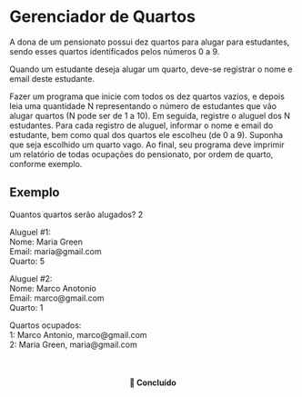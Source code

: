 # Gerenciador de Quartos

<p>A dona de um pensionato possui dez quartos para alugar para estudantes,
sendo esses quartos identificados pelos números 0 a 9.</p>
<p>Quando um estudante deseja alugar um quarto, deve-se registrar o nome
e email deste estudante.</p>
<p>Fazer um programa que inicie com todos os dez quartos vazios, e depois
leia uma quantidade N representando o número de estudantes que vão
alugar quartos (N pode ser de 1 a 10). Em seguida, registre o aluguel dos
N estudantes. Para cada registro de aluguel, informar o nome e email do
estudante, bem como qual dos quartos ele escolheu (de 0 a 9). Suponha
que seja escolhido um quarto vago. Ao final, seu programa deve imprimir
um relatório de todas ocupações do pensionato, por ordem de quarto,
conforme exemplo.<p>

## Exemplo
<p>Quantos quartos serão alugados? 2</p>
<p>Aluguel #1: <br>
   Nome: Maria Green <br>
   Email: maria@gmail.com <br>
   Quarto: 5 <br>
</p>
<p>Aluguel #2: <br>
   Nome: Marco Anotonio <br>
   Email: marco@gmail.com <br>
   Quarto: 1 <br>
</p>
<p>Quartos ocupados: <br>
   1: Marco Antonio, marco@gmail.com <br>
   2: Maria Green, maria@gmail.com <br>
</p>
  
<br>
<h4 align="center"> 
	🚀 Concluído
</h4>
